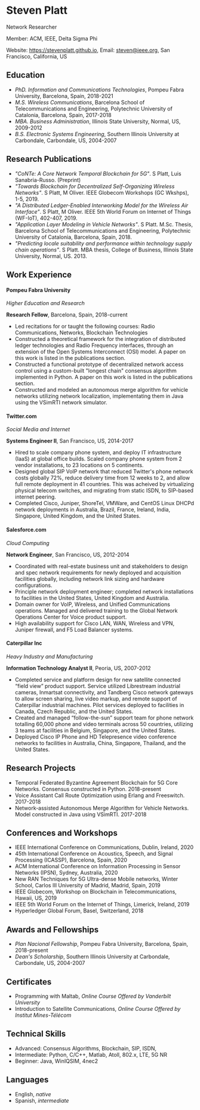# Steven Platt
Network Researcher

Member: ACM, IEEE, Delta Sigma Phi

Website: https://stevenplatt.github.io, Email: steven@ieee.org, San Francisco, California, US

## Education
* *PhD. Information and Communications Technologies*, Pompeu Fabra University, Barcelona, Spain, 2018-2021
* *M.S. Wireless Communications*, Barcelona School of Telecommunications and Engineering, Polytechnic University of Catalonia, Barcelona, Spain, 2017-2018
* *MBA. Business Administration*, Illinois State University, Normal, US, 2009-2012
* *B.S. Electronic Systems Engineering*, Southern Illinois University at Carbondale, Carbondale, US, 2004-2007

## Research Publications
* *"CoNTe: A Core Network Temporal Blockchain for 5G"*. S Platt, Luis Sanabria-Russo. (Preprint)
* *"Towards Blockchain for Decentralized Self-Organizing Wireless Networks"*. S Platt, M Oliver. IEEE Globecom Workshops (GC Wkshps), 1-5, 2019.
* *"A Distributed Ledger-Enabled Interworking Model for the Wireless Air Interface"*. S Platt, M Oliver. IEEE 5th World Forum on Internet of Things (WF-IoT), 402-407, 2019.
* *"Application Layer Modeling in Vehicle Networks"*. S Platt. M.Sc. Thesis, Barcelona School of Telecommunications and Engineering, Polytechnic University of Catalonia, Barcelona, Spain, 2018.
* *"Predicting locale suitability and performance within technology supply chain operations"*. S Platt. MBA thesis, College of Business, Illinois State University, Normal, US. 2013.

## Work Experience
#### Pompeu Fabra University
*Higher Education and Research*

**Research Fellow**, Barcelona, Spain, 2018-current

* Led recitations for or taught the following courses: Radio Communications, Networks, Blockchain Technologies
* Constructed a theoretical framework for the integration of distributed ledger technologies and Radio Frequency interfaces, through an extension of the Open Systems Interconnect (OSI) model. A paper on this work is listed in the publications section.  
* Constructed a functional prototype of decentralized network access control using a custom-built "longest chain" consensus algorithm implemented in Python. A paper on this work is listed in the publications section.
* Constructed and modeled an autonomous merge algorithm for vehicle networks utilizing network localization, implementating them in Java using the VSimRTI network simulator. 

#### Twitter.com
*Social Media and Internet*

**Systems Engineer II**, San Francisco, US, 2014-2017

* Hired to scale company phone system, and deploy IT infrastructure (IaaS) at global office builds. Scaled company phone system from 2 vendor installations, to 23 locations on 5 continents.
* Designed global SIP VoIP network that reduced Twitter's phone network costs globally 72%, reduce delivery time from 12 weeks to 2, and allow full remote deployment in 41 countries. This was acheived by virtualizing physical telecom switches, and migrating from static ISDN, to SIP-based internet peering.
* Completed Cisco, Juniper, ShoreTel, VMWare, and CentOS Linux DHCPd network deployments in Australia, Brazil, France, Ireland, India, Singapore, United Kingdom, and the United States.

#### Salesforce.com
*Cloud Computing*

**Network Engineer**, San Francisco, US, 2012-2014

* Coordinated with real-estate business unit and stakeholders to design and spec network requirements for newly
deployed and acquisition facilities globally, including network link sizing and hardware configurations.  
* Principle network deployment engineer; completed network installations to facilities in the United States, United Kingdom and Australia.
* Domain owner for VoIP, Wireless, and Unified Communications operations. Managed and delivered training to the Global Network Operations Center for Voice product support.
* High availability support for Cisco LAN, WAN, Wireless and VPN, Juniper firewall, and F5 Load Balancer systems.

#### Caterpillar Inc
*Heavy Industry and Manufacturing*

**Information Technology Analyst II**, Peoria, US, 2007-2012

* Completed service and platform design for new satellite connected “field view” product support. Service utilized Librestream industrial cameras, Inmartsat connectivity, and Tandberg Cisco network gateways to allow screen sharing, live video markup, and remote support of Caterpillar industrial machines. Pilot services deployed to facilities in Canada, Czech Republic, and the United States.
* Created and managed “follow-the-sun” support team for phone network totalling 60,000 phone and video terminals across 50 countries, utilizing 3 teams at facilities in Belgium, Singapore, and the United States.
* Deployed Cisco IP Phone and HD Telepresence video conference networks to facilities in Australia, China, Singapore, Thailand, and the United States.

## Research Projects
* Temporal Federated Byzantine Agreement Blockchain for 5G Core Networks. Consensus constructed in Python. 2018-present
* Voice Assistant Call Route Optimization using Erlang and Freeswitch. 2017-2018
* Network-assisted Autonomous Merge Algorithm for Vehicle Networks. Model constructed in Java using VSimRTI. 2017-2018

## Conferences and Workshops
<!--- * ACM Mobihoc: International Symposium on Theory, Algorithmic Foundations, and Protocol Design for Mobile Networks and Mobile Computing, Shanghai, China *- pending*
* Symposium on High Performance Chips, Hot Chips, San jose, California, US, 2020 *- pending* --->
* IEEE International Conference on Communications, Dublin, Ireland, 2020
* 45th International Conference on Acoustics, Speech, and Signal Processing (ICASSP), Barcelona, Spain, 2020
* ACM International Conference on Information Processing in Sensor Networks (IPSN), Sydney, Australia, 2020
* New RAN Techniques for 5G Ultra-dense Mobile networks, Winter School, Carlos III University of Madrid, Madrid, Spain, 2019
* IEEE Globecom, Workshop on Blockchain in Telecommunications, Hawaii, US, 2019
* IEEE 5th World Forum on the Internet of Things, Limerick, Ireland, 2019
* Hyperledger Global Forum, Basel, Switzerland, 2018

## Awards and Fellowships
* *Plan Nacional Fellowship*, Pompeu Fabra University, Barcelona, Spain, 2018-present
* *Dean's Scholarship*, Southern Illinois University at Carbondale, Carbondale, US, 2004-2007

## Certificates
* Programming with Maltab, *Online Course Offered by Vanderbilt University*
* Introduction to Satellite Communications, *Online Course Offered by Institut Mines-Télécom*

## Technical Skills
* Advanced: Consensus Algorithms, Blockchain, SIP, ISDN,
* Intermediate: Python, C/C++, Matlab, Atoll, 802.x, LTE, 5G NR
* Beginner: Java, WinIQSIM, 4nec2

## Languages
* English, *native*
* Spanish, *intermediate*
